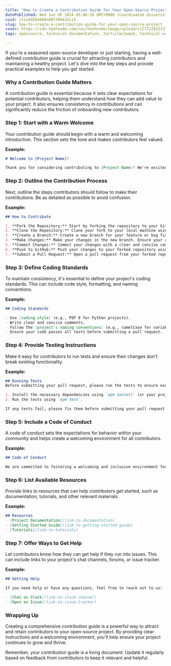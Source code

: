 ```yaml
---
title: "How to Create a Contribution Guide for Your Open-Source Project"
datePublished: Wed Jun 05 2024 05:00:18 GMT+0000 (Coordinated Universal Time)
cuid: clx1d165e000x08l50663alz2
slug: how-to-create-a-contribution-guide-for-your-open-source-project
cover: https://cdn.hashnode.com/res/hashnode/image/upload/v1717220322377/5dae2b0d-6fee-44ea-a32e-0ca0a432e606.png
tags: opensource, technical-documentation, 2articles1week, technical-writing-1, open-source-documentation

---
```


If you're a seasoned open-source developer or just starting, having a well-defined contribution guide is crucial for attracting contributors and maintaining a healthy project. Let's dive into the key steps and provide practical examples to help you get started.

### Why a Contribution Guide Matters

A contribution guide is essential because it sets clear expectations for potential contributors, helping them understand how they can add value to your project. It also ensures consistency in contributions and can significantly reduce the friction of onboarding new contributors.

### Step 1: Start with a Warm Welcome

Your contribution guide should begin with a warm and welcoming introduction. This section sets the tone and makes contributors feel valued.

**Example:**

```markdown
# Welcome to [Project Name]!

Thank you for considering contributing to [Project Name]! We're excited to have you here and can't wait to see what you'll bring to the project. Whether you're fixing a bug, adding a new feature, or improving our documentation, your contributions are highly appreciated.
```

### Step 2: Outline the Contribution Process

Next, outline the steps contributors should follow to make their contributions. Be as detailed as possible to avoid confusion.

**Example:**

```markdown
## How to Contribute

1. **Fork the Repository:** Start by forking the repository to your GitHub account.
2. **Clone the Repository:** Clone your fork to your local machine using `git clone`.
3. **Create a Branch:** Create a new branch for your feature or bug fix using `git checkout -b feature/your-feature-name`.
4. **Make Changes:** Make your changes in the new branch. Ensure your code follows the project's coding standards.
5. **Commit Changes:** Commit your changes with a clear and concise commit message.
6. **Push to GitHub:** Push your changes to your forked repository using `git push origin feature/your-feature-name`.
7. **Submit a Pull Request:** Open a pull request from your forked repository to the main repository.
```

### Step 3: Define Coding Standards

To maintain consistency, it's essential to define your project's coding standards. This can include code style, formatting, and naming conventions.

**Example:**

```markdown
## Coding Standards

- Use [coding style] (e.g., PEP 8 for Python projects).
- Write clear and concise comments.
- Follow the [project's naming conventions] (e.g., camelCase for variables, PascalCase for classes).
- Ensure your code passes all tests before submitting a pull request.
```

### Step 4: Provide Testing Instructions

Make it easy for contributors to run tests and ensure their changes don't break existing functionality.

**Example:**

```markdown
## Running Tests
Before submitting your pull request, please run the tests to ensure everything is working correctly.

1. Install the necessary dependencies using `npm install` (or your project's package manager).
2. Run the tests using `npm test`.

If any tests fail, please fix them before submitting your pull request.
```

### Step 5: Include a Code of Conduct

A code of conduct sets the expectations for behavior within your community and helps create a welcoming environment for all contributors.

**Example:**

```markdown
## Code of Conduct

We are committed to fostering a welcoming and inclusive environment for all contributors. Please read our [Code of Conduct](link-to-code-of-conduct) to understand the expectations for behavior within our community.
```

### Step 6: List Available Resources

Provide links to resources that can help contributors get started, such as documentation, tutorials, and other relevant materials.

**Example:**

```markdown
## Resources
- [Project Documentation](link-to-documentation)
- [Getting Started Guide](link-to-getting-started-guide)
- [Tutorials](link-to-tutorials)
```

### Step 7: Offer Ways to Get Help

Let contributors know how they can get help if they run into issues. This can include links to your project's chat channels, forums, or issue tracker.

**Example:**

```markdown
## Getting Help

If you need help or have any questions, feel free to reach out to us:

- [Chat on Slack](link-to-slack-channel)
- [Open an Issue](link-to-issue-tracker)
```

### Wrapping Up

Creating a comprehensive contribution guide is a powerful way to attract and retain contributors to your open-source project. By providing clear instructions and a welcoming environment, you'll help ensure your project continues to grow and thrive.

Remember, your contribution guide is a living document. Update it regularly based on feedback from contributors to keep it relevant and helpful.